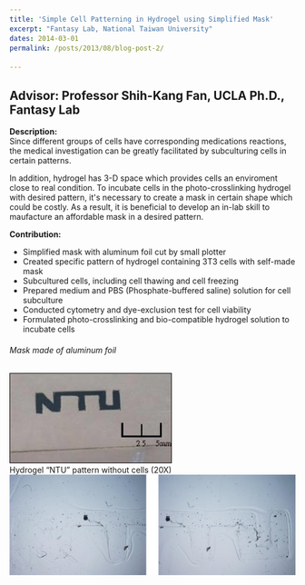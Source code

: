 ```yaml
---
title: 'Simple Cell Patterning in Hydrogel using Simplified Mask'
excerpt: "Fantasy Lab, National Taiwan University"
dates: 2014-03-01
permalink: /posts/2013/08/blog-post-2/

---
```

Advisor: Professor Shih-Kang Fan, UCLA Ph.D., Fantasy Lab
------
**Description:** <br/>
    Since different groups of cells have corresponding medications reactions, the medical investigation can be greatly facilitated by subculturing cells in certain patterns. <br/>
    
In addition, hydrogel has 3-D space which provides cells an enviroment close to real condition. To incubate cells in the photo-crosslinking hydrogel with desired pattern, it's necessary to create a mask in certain shape which could be costly. As a result, it is beneficial to develop an in-lab skill to maufacture an affordable mask in a desired pattern.<br/>     

**Contribution:** <br/>
* Simplified mask with aluminum foil cut by small plotter 
* Created specific pattern of hydrogel containing 3T3 cells with self-made mask 
* Subcultured cells, including cell thawing and cell freezing 
* Prepared medium and PBS (Phosphate-buffered saline) solution for cell subculture 
* Conducted cytometry and dye-exclusion test for cell viability 
* Formulated photo-crosslinking and bio-compatible hydrogel solution to incubate cells 

<h6>Mask made of aluminum foil</h6>
<img src='/images/NTU_Mask.png'> <br/>
Hydrogel “NTU” pattern without cells (20X) <br/>
<img src='/images/hydrgel_pattern.png'>
